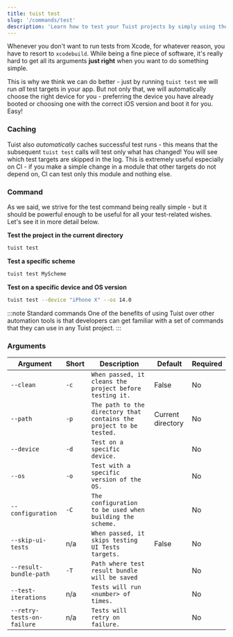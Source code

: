 ```yaml
---
title: tuist test
slug: '/commands/test'
description: 'Learn how to test your Tuist projects by simply using the test command that is optimized for minimal configuration.'
---
```


Whenever you don't want to run tests from Xcode, for whatever reason, you have to resort to `xcodebuild`.
While being a fine piece of software, it's really hard to get all its arguments **just right**
when you want to do something simple.

This is why we think we can do better - just by running `tuist test` we will run _all_ test targets in your app.
But not only that, we will automatically choose the right device for you - preferring the device you have already booted
or choosing one with the correct iOS version and boot it for you. Easy!

### Caching

Tuist also _automatically_ caches successful test runs - this means that the subsequent `tuist test` calls will
test only what has changed! You will see which test targets are skipped in the log.
This is extremely useful especially on CI - if you make a simple change in a module that other targets
do not depend on, CI can test only this module and nothing else.

### Command

As we said, we strive for the test command being really simple - but it should be powerful enough to be useful for all your
test-related wishes. Let's see it in more detail below.

**Test the project in the current directory**

```bash
tuist test
```

**Test a specific scheme**

```bash
tuist test MyScheme
```

**Test on a specific device and OS version**

```bash
tuist test --device "iPhone X" --os 14.0
```

:::note Standard commands
One of the benefits of using Tuist over other automation tools is that developers can get familiar with a set of commands that they can use in any Tuist project.
:::

### Arguments

| Argument               | Short | Description                                                         | Default           | Required |
| ---------------------- | ----- | ------------------------------------------------------------------- | ----------------- | -------- |
| `--clean`                  | `-c`  | `When passed, it cleans the project before testing it.`             | False             | No       |
| `--path`                   | `-p`  | `The path to the directory that contains the project to be tested.` | Current directory | No       |
| `--device`                 | `-d`  | `Test on a specific device.`                                        |                   | No       |
| `--os`                     | `-o`  | `Test with a specific version of the OS.`                           |                   | No       |
| `--configuration`          | `-C`  | `The configuration to be used when building the scheme.`            |                   | No       |
| `--skip-ui-tests`          | n/a   | `When passed, it skips testing UI Tests targets.`                   | False             | No       |
| `--result-bundle-path`     | `-T`  | `Path where test result bundle will be saved`                       |                   | No       |
| `--test-iterations`        | n/a   | `Tests will run <number> of times.`                                 |                   | No       |
| `--retry-tests-on-failure` | n/a   | `Tests will retry on failure.`                                      |                   | No       |
